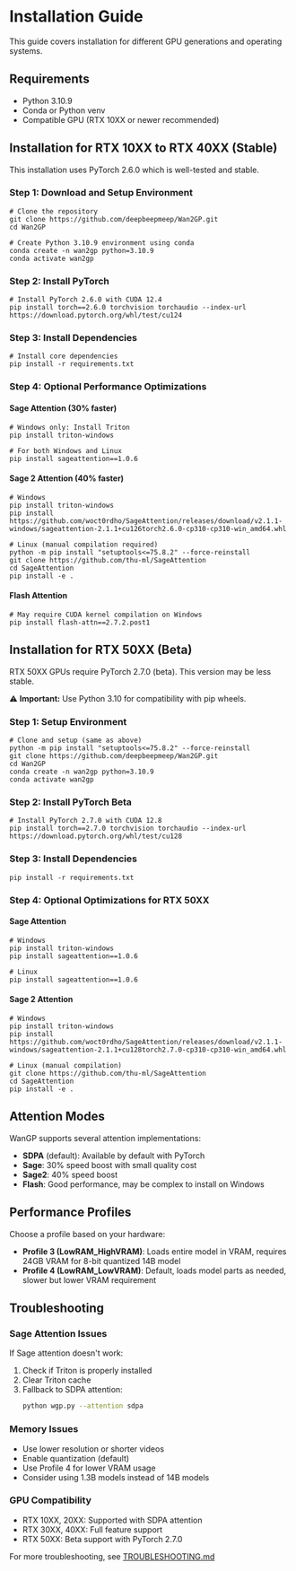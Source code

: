 # Installation Guide

This guide covers installation for different GPU generations and operating systems.

## Requirements

- Python 3.10.9
- Conda or Python venv
- Compatible GPU (RTX 10XX or newer recommended)

## Installation for RTX 10XX to RTX 40XX (Stable)

This installation uses PyTorch 2.6.0 which is well-tested and stable.

### Step 1: Download and Setup Environment

```shell
# Clone the repository
git clone https://github.com/deepbeepmeep/Wan2GP.git
cd Wan2GP

# Create Python 3.10.9 environment using conda
conda create -n wan2gp python=3.10.9
conda activate wan2gp
```

### Step 2: Install PyTorch

```shell
# Install PyTorch 2.6.0 with CUDA 12.4
pip install torch==2.6.0 torchvision torchaudio --index-url https://download.pytorch.org/whl/test/cu124  
```

### Step 3: Install Dependencies

```shell
# Install core dependencies
pip install -r requirements.txt
```

### Step 4: Optional Performance Optimizations

#### Sage Attention (30% faster)

```shell
# Windows only: Install Triton
pip install triton-windows 

# For both Windows and Linux
pip install sageattention==1.0.6 
```

#### Sage 2 Attention (40% faster)

```shell
# Windows
pip install triton-windows 
pip install https://github.com/woct0rdho/SageAttention/releases/download/v2.1.1-windows/sageattention-2.1.1+cu126torch2.6.0-cp310-cp310-win_amd64.whl

# Linux (manual compilation required)
python -m pip install "setuptools<=75.8.2" --force-reinstall
git clone https://github.com/thu-ml/SageAttention
cd SageAttention 
pip install -e .
```

#### Flash Attention

```shell
# May require CUDA kernel compilation on Windows
pip install flash-attn==2.7.2.post1
```

## Installation for RTX 50XX (Beta)

RTX 50XX GPUs require PyTorch 2.7.0 (beta). This version may be less stable.

⚠️ **Important:** Use Python 3.10 for compatibility with pip wheels.

### Step 1: Setup Environment

```shell
# Clone and setup (same as above)
python -m pip install "setuptools<=75.8.2" --force-reinstall
git clone https://github.com/deepbeepmeep/Wan2GP.git
cd Wan2GP
conda create -n wan2gp python=3.10.9
conda activate wan2gp
```

### Step 2: Install PyTorch Beta

```shell
# Install PyTorch 2.7.0 with CUDA 12.8
pip install torch==2.7.0 torchvision torchaudio --index-url https://download.pytorch.org/whl/test/cu128
```

### Step 3: Install Dependencies

```shell
pip install -r requirements.txt
```

### Step 4: Optional Optimizations for RTX 50XX

#### Sage Attention

```shell
# Windows
pip install triton-windows 
pip install sageattention==1.0.6 

# Linux
pip install sageattention==1.0.6
```

#### Sage 2 Attention

```shell
# Windows
pip install triton-windows 
pip install https://github.com/woct0rdho/SageAttention/releases/download/v2.1.1-windows/sageattention-2.1.1+cu128torch2.7.0-cp310-cp310-win_amd64.whl 

# Linux (manual compilation)
git clone https://github.com/thu-ml/SageAttention
cd SageAttention 
pip install -e .
```

## Attention Modes

WanGP supports several attention implementations:

- **SDPA** (default): Available by default with PyTorch
- **Sage**: 30% speed boost with small quality cost
- **Sage2**: 40% speed boost 
- **Flash**: Good performance, may be complex to install on Windows

## Performance Profiles

Choose a profile based on your hardware:

- **Profile 3 (LowRAM_HighVRAM)**: Loads entire model in VRAM, requires 24GB VRAM for 8-bit quantized 14B model
- **Profile 4 (LowRAM_LowVRAM)**: Default, loads model parts as needed, slower but lower VRAM requirement

## Troubleshooting

### Sage Attention Issues

If Sage attention doesn't work:

1. Check if Triton is properly installed
2. Clear Triton cache
3. Fallback to SDPA attention:
   ```bash
   python wgp.py --attention sdpa
   ```

### Memory Issues

- Use lower resolution or shorter videos
- Enable quantization (default)
- Use Profile 4 for lower VRAM usage
- Consider using 1.3B models instead of 14B models

### GPU Compatibility

- RTX 10XX, 20XX: Supported with SDPA attention
- RTX 30XX, 40XX: Full feature support
- RTX 50XX: Beta support with PyTorch 2.7.0

For more troubleshooting, see [TROUBLESHOOTING.md](TROUBLESHOOTING.md) 
